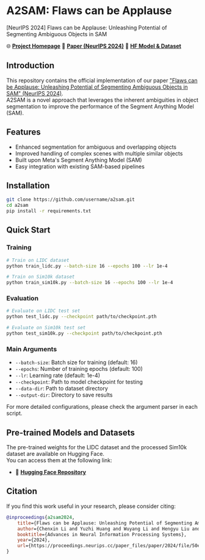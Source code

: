 
# A2SAM: Flaws can be Applause

[NeurIPS 2024] Flaws can be Applause: Unleashing Potential of Segmenting Ambiguous Objects in SAM

 🌐 **[Project Homepage](https://a-sa-m.github.io/)** 📄 **[Paper (NeurIPS 2024)](https://proceedings.neurips.cc/paper_files/paper/2024/file/50ee6db59fca8643dc625829d4a0eab9-Paper-Conference.pdf)** 🤗 **[HF Model & Dataset](https://huggingface.co/yu2hi13/asam/tree/main)**

## Introduction

This repository contains the official implementation of our paper ["Flaws can be Applause: Unleashing Potential of Segmenting Ambiguous Objects in SAM" (NeurIPS 2024)](https://proceedings.neurips.cc/paper_files/paper/2024/file/50ee6db59fca8643dc625829d4a0eab9-Paper-Conference.pdf).  
A2SAM is a novel approach that leverages the inherent ambiguities in object segmentation to improve the performance of the Segment Anything Model (SAM).

## Features

- Enhanced segmentation for ambiguous and overlapping objects
- Improved handling of complex scenes with multiple similar objects
- Built upon Meta's Segment Anything Model (SAM)
- Easy integration with existing SAM-based pipelines

## Installation

```bash
git clone https://github.com/username/a2sam.git
cd a2sam
pip install -r requirements.txt
```

## Quick Start

### Training

```bash
# Train on LIDC dataset
python train_lidc.py --batch-size 16 --epochs 100 --lr 1e-4

# Train on Sim10k dataset
python train_sim10k.py --batch-size 16 --epochs 100 --lr 1e-4
```

### Evaluation

```bash
# Evaluate on LIDC test set
python test_lidc.py --checkpoint path/to/checkpoint.pth

# Evaluate on Sim10k test set
python test_sim10k.py --checkpoint path/to/checkpoint.pth
```

### Main Arguments

- `--batch-size`: Batch size for training (default: 16)
- `--epochs`: Number of training epochs (default: 100)
- `--lr`: Learning rate (default: 1e-4)
- `--checkpoint`: Path to model checkpoint for testing
- `--data-dir`: Path to dataset directory
- `--output-dir`: Directory to save results

For more detailed configurations, please check the argument parser in each script.

## Pre-trained Models and Datasets

The pre-trained weights for the LIDC dataset and the processed Sim10k dataset are available on Hugging Face.  
You can access them at the following link:

- 🤗 **[Hugging Face Repository](https://huggingface.co/yu2hi13/asam/tree/main)**

## Citation

If you find this work useful in your research, please consider citing:

```bibtex
@inproceedings{a2sam2024,
    title={Flaws can be Applause: Unleashing Potential of Segmenting Ambiguous Objects in SAM},
    author={Chenxin Li and Yuzhi Huang and Wuyang Li and Hengyu Liu and Xinyu Liu and Qing Xu and Zhen Chen and Yue Huang and Yixuan Yuan},
    booktitle={Advances in Neural Information Processing Systems},
    year={2024},
    url={https://proceedings.neurips.cc/paper_files/paper/2024/file/50ee6db59fca8643dc625829d4a0eab9-Paper-Conference.pdf}
}
